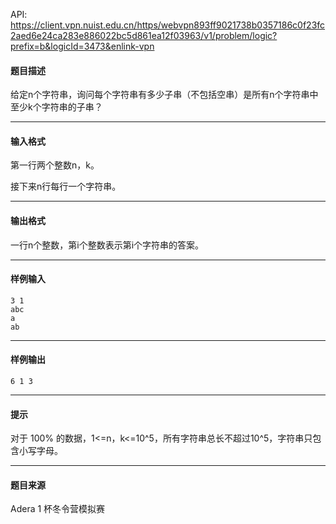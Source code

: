 API: https://client.vpn.nuist.edu.cn/https/webvpn893ff9021738b0357186c0f23fc2aed6e24ca283e886022bc5d861ea12f03963/v1/problem/logic?prefix=b&logicId=3473&enlink-vpn

#### 题目描述

给定n个字符串，询问每个字符串有多少子串（不包括空串）是所有n个字符串中至少k个字符串的子串？

---

#### 输入格式

第一行两个整数n，k。

接下来n行每行一个字符串。

---

#### 输出格式

一行n个整数，第i个整数表示第i个字符串的答案。

---

#### 样例输入
```
3 1
abc
a
ab

```

---

#### 样例输出
```
6 1 3
```

---

#### 提示

  
对于 100% 的数据，1<=n，k<=10^5，所有字符串总长不超过10^5，字符串只包含小写字母。

---

#### 题目来源

Adera 1 杯冬令营模拟赛